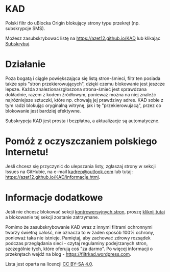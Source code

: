 # KAD
Polski filtr do uBlocka Origin blokujący strony typu przekręt (np. subskrypcje SMS).

Możesz zasubskrybować listę na https://azet12.github.io/KAD lub klikając [Subskrybuj][KAD - Przekręty Subscribe].

[KAD - Przekręty Subscribe]: https://subscribe.adblockplus.org/?location=https://raw.githubusercontent.com/azet12/KAD/master/KAD.txt&title=KAD%20-%20Przekręty

# Działanie
Poza bogatą i ciągle powiększająca się listą stron-śmieci, filtr ten posiada także spis "stron przekierowujących", dzięki czemu blokowanie jest jeszcze lepsze. Każda znaleziona/zgłoszona strona-śmieć jest sprawdzana dokładnie, razem z kodem źródłowym, ponieważ można na niej znaleźć najróżniejsze sztuczki, które np. chowają jej prawdziwy adres. KAD sobie z tym radzi blokując oryginalną witrynę, jak i tę "przekierowujacą", przez co blokowanie jest bardziej efektywne.

Subskrypcja KAD jest prosta i bezpłatna, a aktualizacje są automatyczne.

# Pomóż z oczyszczaniem polskiego Internetu!
Jeśli chcesz się przyczynić do ulepszania listy, zgłaszaj strony w sekcji Issues na GitHubie, na e-mail kadrep@outlook.com lub tutaj: https://azet12.github.io/KAD/informacje.html.

# Informacje dodatkowe
Jeśli nie chcesz blokować sekcji [kontrowersyjnych stron](https://github.com/azet12/KAD/issues/649), proszę [kliknij tutaj](https://subscribe.adblockplus.org/?location=https://raw.githubusercontent.com/azet12/KAD/gh-pages/assets/other/kadfakewhitelist.txt&title=KAD%20-%20Whitelista%20Stron%20Kontrowersyjnych) a blokowanie tej sekcji zostanie zatrzymane.

Pomimo że zasubskrybowanie KAD wraz z innymi filtrami ochronnymi tworzy świetną całość, nie oznacza to w żaden sposób 100% ochrony, ponieważ taka nie istnieje. Pamiętaj, aby zachować zdrowy rozsądek podczas przeglądania sieci - czytaj regulaminy podejrzanych stron, szczególnie tych, które oferują coś "za darmo". Po więcej informacji o przekrętach wejdź na blog - https://filtrkad.wordpress.com.

Lista jest oparta na licencji [CC BY-SA 4.0](https://creativecommons.org/licenses/by-sa/4.0/deed.pl).
